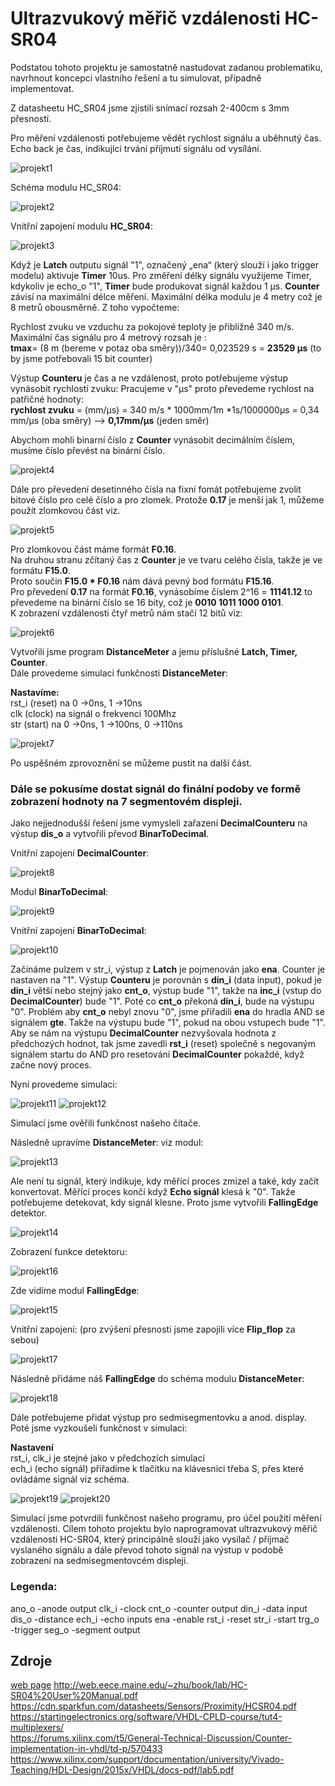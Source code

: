
# Ultrazvukový měřič vzdálenosti HC-SR04

Podstatou tohoto projektu je samostatně nastudovat zadanou problematiku, navrhnout koncepci vlastního řešení a tu simulovat, případně implementovat.

Z datasheetu HC_SR04 jsme zjistili snímací rozsah 2-400cm s 3mm přesností.

Pro měření vzdálenosti potřebujeme vědět rychlost signálu a uběhnutý čas. Echo back je čas, indikující trvání příjmutí signálu od vysílání.

![projekt1](../../Images/projekt1.png)

Schéma modulu HC_SR04:

![projekt2](../../Images/projekt2.jpeg)

Vnitřní zapojení modulu **HC_SR04**:

![projekt3](../../Images/projekt3.jpeg)

Když je **Latch** outputu  signál "1", označený „ena“ (který slouží i jako trigger modelu) aktivuje **Timer** 10us. Pro změření délky signálu využijeme Timer, kdykoliv je echo_o "1", **Timer** bude produkovat signál každou 1 μs.
**Counter** závisí na maximální délce měření. Maximální délka modulu je 4 metry což je 8 metrů obousměrně. Z toho vypočteme:

Rychlost zvuku ve vzduchu za pokojové teploty je přibližně 340 m/s.
Maximální čas signálu pro 4 metrový rozsah je :  
**tmax**=  (8 m (bereme v potaz oba směry))/340= 0,023529 s = **23529 μs** (to by jsme potřebovali 15 bit counter)

Výstup **Counteru** je čas a ne vzdálenost,  proto potřebujeme výstup vynásobit rychlostí zvuku:
Pracujeme v "μs" proto převedeme rychlost na patřičné hodnoty:                                  
**rychlost zvuku** = (mm/μs) = 340 m/s * 1000mm/1m *1s/1000000μs = 0,34 mm/μs (oba směry) --> **0,17mm/μs** (jeden směr)

Abychom mohli binarní číslo z **Counter** vynásobit decimálním číslem, musíme číslo převést na binární číslo.

![projekt4](../../Images/projekt4.jpeg)

Dále pro převedení desetinného čísla na fixní fomát potřebujeme zvolit bitové číslo pro celé číslo a pro zlomek.
Protože **0.17** je menší jak 1, můžeme použít zlomkovou část viz.

![projekt5](../../Images/projekt5.jpeg)

Pro zlomkovou část máme formát **F0.16**.                       
Na druhou stranu zčítaný čas z **Counter** je ve tvaru celého čísla, takže je ve formátu **F15.0**.  
Proto součin **F15.0 * F0.16** nám dává pevný bod formátu **F15.16**.   
Pro převedení  **0.17** na formát **F0.16**, vynásobíme číslem 2^16 = **11141.12** to převedeme na binární číslo se 16 bity, což je **0010 1011 1000 0101**.                      
K zobrazení vzdálenosti čtyř metrů nám stačí 12 bitů viz:                             

![projekt6](../../Images/projekt6.jpeg)

Vytvořili jsme program **DistanceMeter** a jemu příslušné **Latch, Timer, Counter**.          
Dále provedeme simulaci funkčnosti **DistanceMeter**:

**Nastavíme:**                                                    
	rst_i (reset) na 0 ->0ns, 1 ->10ns                  
	clk (clock) na signál o frekvenci 100Mhz                                                     
	str (start) na 0 ->0ns, 1 ->100ns, 0 ->110ns                                                     


![projekt7](../../Images/projekt7.png)

Po uspěšném zprovoznění se můžeme pustit na další část. 

### Dále se pokusíme dostat signál do finální podoby ve formě zobrazení hodnoty na 7 segmentovém displeji.
Jako nejjednodušší řešení jsme vymysleli zařazení **DecimalCounteru**  na výstup **dis_o** a vytvořili převod **BinarToDecimal**.

Vnitřní zapojení **DecimalCounter**:

![projekt8](../../Images/projekt8.jpeg)

Modul **BinarToDecimal**:

![projekt9](../../Images/projekt9.jpeg)

Vnitřní zapojení **BinarToDecimal**:

![projekt10](../../Images/projekt10.jpg)

Začínáme pulzem v str_i, výstup z **Latch** je pojmenován jako **ena**. Counter je nastaven na "1". Výstup **Counteru** je porovnán s **din_i** (data input), pokud je **din_i** větší nebo stejný jako **cnt_o**, výstup bude "1", takže na **inc_i** (vstup do **DecimalCounter**) bude "1". Poté co **cnt_o** překoná **din_i**,  bude na výstupu "0". Problém aby **cnt_o** nebyl znovu "0", jsme přiřadili **ena** do hradla AND se signálem **gte**. Takže na výstupu bude "1", pokud na obou vstupech bude "1". Aby se nám na výstupu **DecimalCounter** nezvyšovala hodnota z předchozých hodnot, tak jsme zavedli **rst_i** (reset) společně s negovaným signálem startu do AND pro resetování **DecimalCounter** pokaždé, když začne nový proces.

Nyní provedeme simulaci:

![projekt11](../../Images/projekt11.png)
![projekt12](../../Images/projekt12.png)

Simulací jsme ověřili funkčnost našeho čítače.

Následně upravíme **DistanceMeter**:
viz modul:

![projekt13](../../Images/projekt13.jpeg)

Ale není tu signál, který indikuje, kdy měřící proces zmizel a také, kdy začít konvertovat. Měřící proces končí když **Echo signál** klesá k "0". Takže potřebujeme detekovat, kdy signál klesne. Proto jsme vytvořili **FallingEdge** detektor. 

![projekt14](../../Images/projekt14.png)

Zobrazení funkce detektoru:
 
 ![projekt16](../../Images/projekt16.jpeg)
 
Zde vidíme modul **FallingEdge**:

![projekt15](../../Images/projekt15.jpg)

 Vnitřní zapojení: (pro zvýšení přesnosti jsme zapojili více **Flip_flop** za sebou)
 
  ![projekt17](../../Images/projekt17.jpg)

Následně přidáme náš **FallingEdge** do schéma modulu **DistanceMeter**:

  ![projekt18](../../Images/projekt18.jpeg)

Dále potřebujeme přidat výstup pro sedmisegmentovku a anod. display.                     
Poté jsme vyzkoušeli funkčnost v simulaci:

**Nastavení**                                   
rst_i, clk_i je stejné jako v předchozích simulací                                  
ech_i (echo signál) přiřadíme k tlačítku na klávesnici třeba S, přes které ovládáme signál viz schéma.

  ![projekt19](../../Images/projekt19.png)
  ![projekt20](../../Images/projekt20.png)
  
Simulací jsme potvrdili funkčnost našeho programu, pro účel použití měření vzdálenosti.
Cílem tohoto projektu bylo naprogramovat ultrazvukový měřič vzdálenosti HC-SR04, který principálně slouží jako vysílač / příjmač vyslaného signálu a dále převod tohoto signál na výstup v podobě zobrazení na sedmisegmentovcém displeji.

### Legenda:
ano_o		-anode output
clk_i 		-clock
cnt_o		-counter output
din_i 		-data input
dis_o		-distance
ech_i 		-echo inputs
ena		-enable
rst_i 		-reset
str_i 		-start
trg_o 		-trigger
seg_o		-segment output
## Zdroje
[web page](https://www.xilinx.com/products/design-tools/ise-design-suite/ise-webpack.html)
http://web.eece.maine.edu/~zhu/book/lab/HC-SR04%20User%20Manual.pdf                            
https://cdn.sparkfun.com/datasheets/Sensors/Proximity/HCSR04.pdf                                      
https://startingelectronics.org/software/VHDL-CPLD-course/tut4-multiplexers/                               
https://forums.xilinx.com/t5/General-Technical-Discussion/Counter-implementation-in-vhdl/td-p/570433            
https://www.xilinx.com/support/documentation/university/Vivado-Teaching/HDL-Design/2015x/VHDL/docs-pdf/lab5.pdf



